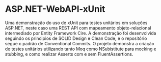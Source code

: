 # ASP.NET-WebAPI-xUnit
Uma demonstração do uso de xUnit para testes unitários em soluções ASP.NET, neste caso uma REST API com mapeamento objeto-relacional intermediado por Entity Framework Cire. A demonstração foi desenvolvida seguindo os principios de SOLID Design e Clean Code, e o repositório segue o padrão de Conventional Commits. O projeto demonstra a criação de testes unitários utilizando tanto Moq como NSubistitute para mocking e stubbing, e como realizar Asserts com e sem FluentAssertions.
